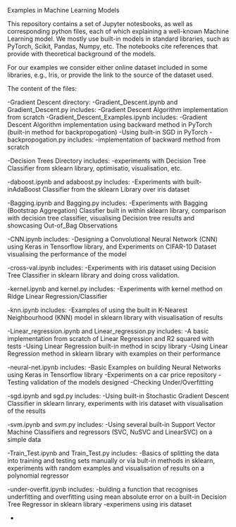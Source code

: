 Examples in Machine Learning Models

This repository contains a set of Jupyter notesbooks, as well as corresponding python files, each of which explaining a well-known Machine Learning model. We mostly use built-in models in standard libraries, such as PyTorch, Scikit, Pandas, Numpy, etc. The notebooks cite references that provide with theoretical background of the models.

For our examples we consider either online dataset included in some libraries, e.g., Iris, or provide the link to the source of the dataset used.

The content of the files:

-Gradient Descent directory:
   -Gradient_Descent.ipynb and Gradient_Descent.py includes:
      -Gradient Descent Algorithm implementation from scratch
   -Gradient_Descent_Examples.ipynb includes:
      -Gradient Descent Algorithm implementation using backward method in PyTorch (built-in method for backpropogation)
      -Using built-in SGD in PyTorch
   -backpropogation.py includes:
      -implementation of backward method from scratch
   
-Decision Trees Directory includes:
   -experiments with Decision Tree Classifier from sklearn library, optimisatio, visualisation, etc.

-daboost.ipynb and adaboost.py includes:
   -Experiments with built-inAdaBoost Classifier from the sklearn Library over iris dataset 

-Bagging.ipynb and Bagging.py includes:
   -Experiments with Bagging (Bootstrap Aggregation) Classfier built in within sklearn library, comparison with decision tree classifier, visualising Decision tree results and showcasing Out-of_Bag Observations
   
-CNN.ipynb includes:
   -Designing a Convolutional Neural Network (CNN) using Keras in Tensorflow library, and Experiments on CIFAR-10 Dataset visualising the performance of the model

-cross-val.ipynb includes:
   -Experiments with iris dataset using Decision Tree Classifier in sklearn library and doing cross validation.

-kernel.ipynb and kernel.py includes:
   -Experiments with kernel method on Ridge Linear Regression/Classifier

-knn.ipynb includes:
   -Examples of using the built in K-Nearest Neighbourhood (KNN) model in sklearn library with visualisation of results

-Linear_regression.ipynb and Linear_regression.py includes:
   -A basic implementation from scratch of Linear Regression and R2 squared with tests
   -Using Linear Regression built-in method in scipy library
   -Using Linear Regression method in sklearn library with examples on their performance

-neural-net.ipynb includes:
   -Basic Examples on building Neural Networks using Keras in Tensorflow library
   -Experiments on a car price repository
   -Testing validation of the models designed
   -Checking Under/Overfitting

-sgd.ipynb and sgd.py includes:
   -Using built-in Stochastic Gradient Descent Classifier in sklearn linrary, experiments with iris dataset with visualisation of the results

-svm.ipynb and svm.py includes:
   -Using several built-in Support Vector Machine Classifiers and regressors (SVC, NuSVC and LinearSVC) on a simple data

-Train_Test.ipynb and Train_Test.py includes:
   -Basics of splitting the data into training and testing sets manually or via bult-in methods in sklearn, experiments with random examples and visualisation of results on a polynomial regressor

-under-overfit.ipynb includes:
   -bulding a function that recognises underfitting and overfitting using mean absolute error on a built-in Decision Tree Regressor in sklearn library
   -experimens using iris dataset

-

